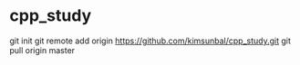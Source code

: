 # cpp_study
git init
git remote add origin https://github.com/kimsunbal/cpp_study.git
git pull origin master
